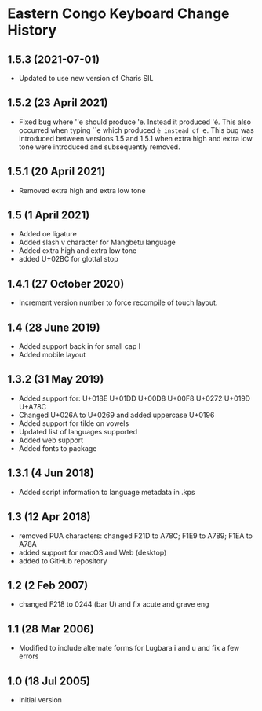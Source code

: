 Eastern Congo Keyboard Change History
=====================================

1.5.3 (2021-07-01)
----------------
* Updated to use new version of Charis SIL

1.5.2 (23 April 2021)
------------------
* Fixed bug where ''e should produce 'e. Instead it produced 'é. This also occurred 
  when typing ``e which produced `è instead of `e. This bug was introduced between
  versions 1.5 and 1.5.1 when extra high and extra low tone were introduced and
  subsequently removed.

1.5.1 (20 April 2021)
------------------
* Removed extra high and extra low tone

1.5 (1 April 2021)
------------------
* Added oe ligature
* Added slash v character for Mangbetu language
* Added extra high and extra low tone
* added U+02BC for glottal stop

1.4.1 (27 October 2020)
------------------
* Increment version number to force recompile of touch layout.

1.4 (28 June 2019)
------------------
* Added support back in for small cap I
* Added mobile layout

1.3.2 (31 May 2019)
------------------
* Added support for: U+018E U+01DD U+00D8 U+00F8 U+0272 U+019D U+A78C
* Changed U+026A to U+0269 and added uppercase U+0196
* Added support for tilde on vowels
* Updated list of languages supported
* Added web support
* Added fonts to package

1.3.1 (4 Jun 2018)
------------------
* Added script information to language metadata in .kps

1.3 (12 Apr 2018)
-----------------
* removed PUA characters: changed F21D to A78C; F1E9 to A789; F1EA to A78A
* added support for macOS and Web (desktop)
* added to GitHub repository

1.2 (2 Feb 2007)
-----------------
* changed F218 to 0244 (bar U) and fix acute and grave eng

1.1 (28 Mar 2006)
-----------------
* Modified to include alternate forms for Lugbara i and u and fix a few errors

1.0 (18 Jul 2005)
-----------------
* Initial version
